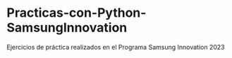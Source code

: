 # Practicas-con-Python-SamsungInnovation
Ejercicios de práctica realizados en el Programa Samsung Innovation 2023

